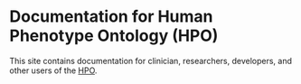 # Documentation for Human Phenotype Ontology (HPO)

This site contains documentation for clinician, researchers, developers, and other users of the [HPO](https://hpo.jax.org/app/).



